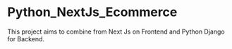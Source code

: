 # Python_NextJs_Ecommerce
This project aims to combine from Next Js on Frontend and Python Django for Backend.
